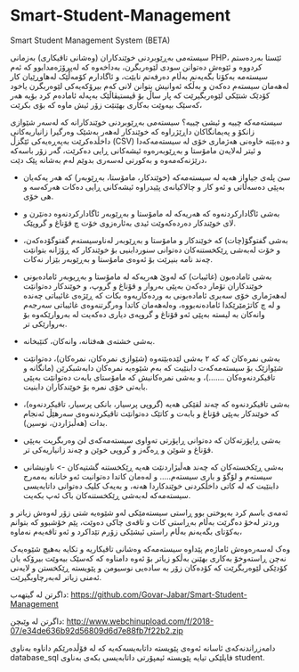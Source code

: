 # Smart-Student-Management
Smart Student Management System (BETA)

سیستەمی بەڕێوبردنی خوێندکاران (وەشانی تاقیکاری) بەزمانی PHP،
ئێستا بەردەستم کردووە و ئێوەش دەتوانن سودی لێوەربگرن،
بەداخەوە کە لەپڕۆژەمدابوو کە ئەم سیستەمە بەکۆتا بگەیەنم بەڵام دەرفەتم نابێت، و ئاگادارم کۆمەڵێک لەهاوڕێیان کار لەهەمان سیستەم دەکەن و بەڵکە ئەوانیش بتوانن لانی کەم بیرۆکەیەکی لێوەربگرن یاخود کۆدێک شتێکی لێوەربگیرێت کە پار ساڵ بۆ ڤیستیڤاڵێک بەپەلە ئامادەم کرد بۆیە هەر کەسێک بیەوێت بەکاری بهێنێت زۆر ئیش ماوە کە بۆی بکرێت،

سیستەمەکە چییە و ئیشی چییە؟
سیستەمی بەڕێوبردنی خوێندکارانە کە لەسەر شێوازی زانکۆ و پەیمانگاکان داڕێژراوە کە خوێندکار لەهەر بەشێک وەرگیرا زانیاریەکانی داخڵدەکرێت بەپەڕەیەکی ئێگزڵ (CSV) و دەبێتە خاوەنی هەژماری خۆی لە سیستەمەکەدا و ئیتر لەلایەن مامۆستا و بەڕێوبەرەوە ئیشەکانی ڕایی دەکرێت،
گەر زۆر باسەکە درێژنەکەمەوە و بەکورتی لەسەری بدوێم لەم بەشانە پێک دێت،

- سێ پلەی جیاواز هەیە لە سیستەمەکە (خوێندکار، مامۆستا، بەڕێوبەر) کە هەر یەکەیان بەپێی دەسەڵاتی و ئەو کار و چالاکیانەی پێیدراوە ئیشەکانی ڕایی دەکات هەرکەسە و هی خۆی.

- بەشی ئاگادارکردنەوە کە هەریەکە لە مامۆستا و بەڕێوبەر ئاگادارکردنەوە دەنێرن و لای خوێندکار دەردەکەوێت ئیدی بەئارەزوی خۆت چ قۆناغ و گروپێک.

- بەشی گفتوگۆ(چات) کە خوێندکار و مامۆستا و بەڕێوبەر لەناوسیستەم گفتوگۆدەکەن، و خۆت لەبەشی ڕێکخستنەکان دەتوانی سنوردابنیی بۆ خوێندکار کە ڕۆژانە بتوانێت چەند نامە بنیرێت بۆ ئەوەی مامۆستا و بەڕێوبەر بێزار نەکات.

- بەشی ئامادەبون (غائیبات) کە لەوێ هەریەکە لە مامۆستا و بەڕیوبەر ئامادەبونی خوێندکاران تۆمار دەکەن بەپێی بەروار و قۆناغ و گروپ، و خوێندکار دەتوانێت لەهەژماری خۆی سەیری ئامادەبونی بە وردەکاریەوە بکات کە ڕێژەی غائیباتی چەندە و لە چ کاتژمێرێکدا ئامادەنەبووە، وەلەهەمان کاتدا وەرگرتنەوەی غائیباتی سەرجەم وانەکان بە لیستە بەپێی ئەو قۆناغ و گروپەی دیاری دەکەیت لە بەروارێکەوە بۆ بەروارێکی تر.

- بەشی خشتەی هەفتانە، وانەکان، کتێبخانە.

- بەشی نمرەکان کە کە ٢ بەشی لێدەبێتەوە (شێوازی نمرەکان، نمرەکان)، دەتوانێت شێوازێک بۆ سیستەمەکەت دابنێیت کە بەم شێوەیە نمرەکان دابەشبکرێن (مانگانە و تاقیکردنەوەکان .......)، و بەشی نمرەکانیش کە مامۆستای بابەت دەتوانێت بەپێی بابەتی خۆی نمرە بۆ خوێندکاران دابنیت.

- بەشی تاقیکردنەوە کە چەند لقێکی هەیە (گروپی پرسیار، بانکی پرسیار، تاقیکردنەوە)، کە خوێندکار بەپێی قۆناغ و بابەت و کاتێک دەتوانێت تاقیکردنەوەی سەرهێڵ ئەنجام بدات (هەڵبژاردن، نوسین).

- بەشی ڕاپۆرتەکان کە دەتوانی ڕاپۆرتی تەواوی سیستەمەکەی لێ وەربگریت بەپێی قۆناغ و شوێن و ڕەگەز و گروپی خوێن و چەند زانیاریەکی تر.

- بەشی ڕێکخستەکان کە چەند هەڵبژاردنێت هەیە ڕێکخستنە گشتیەکان -> ناونیشانی سیستەم و لۆگۆ و باری سیستەم.....
و لەەمان کاتدا دەتوانیت ئەو خانانە بەمەرج دابنێیت کە لە کاتی داخڵکردنی خوێندکاردا هەنە، و بەیەک کلیک دەتوانی داتابەیسی سیستەمەکە لەبەشی ڕێکخستنەکان باک ئەپ بکەیت.

ئەمەی باسم کرد بەپوختی بوو ڕاستی سیستەمێکی لەو شێوەیە شتی زۆر لەوەش زیاتر و وردتر لەخۆ دەگرێت بەڵام بەڕاستی کات و تاقەی چاکی دەوێت،
پێم خۆشبوو کە بتوانم بەکۆتای بگەیەنم بەڵام راستی ئیشێکی زۆرم تێداکرد و ئەو تاقەیەم نەماوە،

وەک لەسەرەوەش ئاماژەم پێداوە سیستەمەکە وەشانی تاقیکاریە و تکایە بەهیچ شێوەیەک نەچن ڕاستەوخۆ بەکاری بهێنن بەڵکو زیاتر بۆ ئەوە دامناوە کە کەسێک بیەوێت بیرۆکە یان کۆدێکی لێوەربگرێت کە کۆدەکان زۆر بە سادەیی نوسیومن و پێویستە ڕێکخستن و لایەنی ئەمنی زیاتر لەبەرچاوبگیرێت.

داگرتن لە گیتهەب: https://github.com/Govar-Jabar/Smart-Student-Management

داگرتن لە وێبچن: http://www.webchinupload.com/f/2018-07/e34de636b92d56809d6d7e88fb7f22b2.zip

دامەزراندنەکەی ئاسانە ئەوەی پێویستە داتابەیسەکەیە کە لە فۆڵدەرێکم داناوە بەناوی database_sql فایلێکی تیایە پێویستە ئیمپۆرتی داتابەیسی بکەی بەناوی student.
